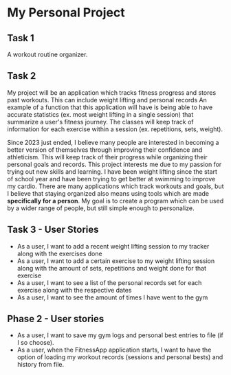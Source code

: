 # My Personal Project

## Task 1 
A workout routine organizer. 

## Task 2
My project will be an application which tracks fitness progress and stores past workouts. 
This can include weight lifting and personal records 
An example of a function that this application will have is being able to have accurate statistics
(ex. most weight lifting in a single session) that summarize a user's fitness journey. 
The classes will keep track of information for each exercise within a session (ex. repetitions, sets, weight). 

Since 2023 just ended, I believe many people are interested in becoming a better version of themselves
through improving their confidence and athleticism. This will keep track of their progress while 
organizing their personal goals and records. This project interests me due to my passion for trying 
out new skills and learning. I have been weight lifting since the start of school year and have been 
trying to get better at swimming to improve my cardio. There are many applications which track workouts 
and goals, but I believe that staying organized also means using tools which are made **specifically for 
a person**. My goal is to create a program which can be used by a wider range of people, but still simple
enough to personalize. 

## Task 3 - User Stories
- As a user, I want to add a recent weight lifting session to my tracker along with 
the exercises done
- As a user, I want to add a certain exercise to my weight lifting session along with 
the amount of sets, repetitions and weight done for that exercise 
- As a user, I want to see a list of the personal records set for each exercise along with the respective dates 
- As a user, I want to see the amount of times I have went to the gym 

## Phase 2 - User stories 
- As a user, I want to save my gym logs and personal best entries to file (if I so choose). 
- As a user, when the FitnessApp application starts, I want to have the option of loading my workout records 
(sessions and personal bests) and history from file. 

